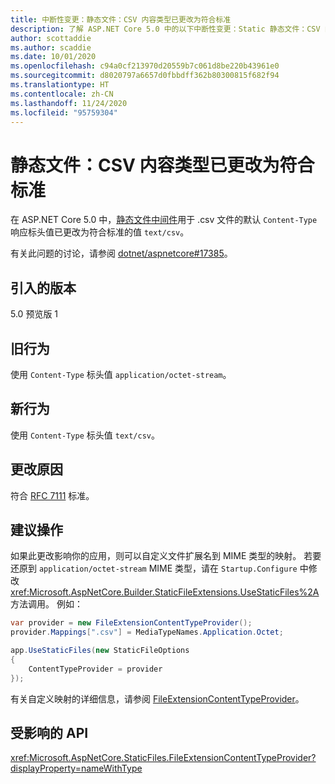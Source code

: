 ```yaml
---
title: 中断性变更：静态文件：CSV 内容类型已更改为符合标准
description: 了解 ASP.NET Core 5.0 中的以下中断性变更：Static 静态文件：CSV 内容类型已更改为符合标准
author: scottaddie
ms.author: scaddie
ms.date: 10/01/2020
ms.openlocfilehash: c94a0cf213970d20559b7c061d8be220b43961e0
ms.sourcegitcommit: d8020797a6657d0fbbdff362b80300815f682f94
ms.translationtype: HT
ms.contentlocale: zh-CN
ms.lasthandoff: 11/24/2020
ms.locfileid: "95759304"
---
```

# <a name="static-files-csv-content-type-changed-to-standards-compliant"></a>静态文件：CSV 内容类型已更改为符合标准

在 ASP.NET Core 5.0 中，[静态文件中间件](/aspnet/core/fundamentals/static-files)用于 .csv  文件的默认 `Content-Type` 响应标头值已更改为符合标准的值 `text/csv`。

有关此问题的讨论，请参阅 [dotnet/aspnetcore#17385](https://github.com/dotnet/AspNetCore/issues/17385)。

## <a name="version-introduced"></a>引入的版本

5.0 预览版 1

## <a name="old-behavior"></a>旧行为

使用 `Content-Type` 标头值 `application/octet-stream`。

## <a name="new-behavior"></a>新行为

使用 `Content-Type` 标头值 `text/csv`。

## <a name="reason-for-change"></a>更改原因

符合 [RFC 7111](https://tools.ietf.org/html/rfc7111#section-5.1) 标准。

## <a name="recommended-action"></a>建议操作

如果此更改影响你的应用，则可以自定义文件扩展名到 MIME 类型的映射。 若要还原到 `application/octet-stream` MIME 类型，请在 `Startup.Configure` 中修改 <xref:Microsoft.AspNetCore.Builder.StaticFileExtensions.UseStaticFiles%2A> 方法调用。 例如：

```csharp
var provider = new FileExtensionContentTypeProvider();
provider.Mappings[".csv"] = MediaTypeNames.Application.Octet;

app.UseStaticFiles(new StaticFileOptions
{
    ContentTypeProvider = provider
});
```

有关自定义映射的详细信息，请参阅 [FileExtensionContentTypeProvider](/aspnet/core/fundamentals/static-files#fileextensioncontenttypeprovider)。

## <a name="affected-apis"></a>受影响的 API

<xref:Microsoft.AspNetCore.StaticFiles.FileExtensionContentTypeProvider?displayProperty=nameWithType>

<!--

### Category

ASP.NET Core

### Affected APIs

`T:Microsoft.AspNetCore.StaticFiles.FileExtensionContentTypeProvider`

-->
